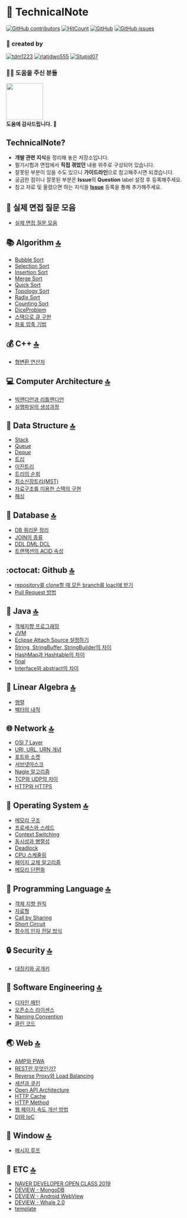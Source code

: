 <a id="top">

</a>

:book: TechnicalNote
===
[![GitHub contributors](https://img.shields.io/github/contributors/jobhope/technicalnote)](https://github.com/jobhope/TechnicalNote/graphs/contributors)
[![HitCount](http://hits.dwyl.io/jobhope/TechnicalNote.svg)](http://hits.dwyl.io/jobhope/TechnicalNote)
[![GitHub](https://img.shields.io/github/license/jobhope/technicalnote)](https://github.com/jobhope/TechnicalNote/blob/master/LICENSE)
[![GitHub issues](https://img.shields.io/github/issues/jobhope/technicalnote)](https://github.com/jobhope/TechnicalNote/issues)

### :two_men_holding_hands: **created by** 
[![tdm1223](https://avatars1.githubusercontent.com/u/21440957?s=100&v=4)](https://github.com/tdm1223)
[![rlatjdwo555](https://avatars0.githubusercontent.com/u/28692938?s=100&v=4)](https://github.com/rlatjdwo555)
[![Stupid07](https://avatars1.githubusercontent.com/u/35564566?s=100&v=4)](https://github.com/Stupid07)

### :frowning_man: **도움을 주신 분들**
<a href="https://github.com/Kaminari-j"><img width=100 height=100 src="https://avatars2.githubusercontent.com/u/5924648?s=100&v=4"></img>
</a>   
**도움에 감사드립니다.** :pray:


## TechnicalNote?
- **개발 관련 지식**을 정리해 놓은 저장소입니다.
- 필기시험과 면접에서 **직접 겪었던** 내용 위주로 구성되어 있습니다.
- 잘못된 부분이 있을 수도 있으니 **가이드라인**으로 참고해주시면 되겠습니다.
- 궁금한 점이나 잘못된 부분은 **Issue**의 **Question** label 설정 후 등록해주세요.
- 참고 자료 및 올렸으면 하는 지식을 **[Issue](https://github.com/jobhope/TechnicalNote/issues)** 등록을 통해 추가해주세요.

## :microphone: 실제 면접 질문 모음  
- [실제 면접 질문 모음](https://github.com/jobhope/TechnicalNote/blob/master/InterviewQuestions.md)

## :books: Algorithm [:top:](#top)
- [Bubble Sort](https://github.com/jobhope/TechnicalNote/blob/master/algorithm/BubbleSort.md)
- [Selection Sort](https://github.com/jobhope/TechnicalNote/blob/master/algorithm/SelectionSort.md)
- [Insertion Sort](https://github.com/jobhope/TechnicalNote/blob/master/algorithm/InsertionSort.md)
- [Merge Sort](https://github.com/jobhope/TechnicalNote/blob/master/algorithm/MergeSort.md)
- [Quick Sort](https://github.com/jobhope/TechnicalNote/blob/master/algorithm/QuickSort.md)
- [Topology Sort](https://github.com/jobhope/TechnicalNote/blob/master/algorithm/TopologySort.md)
- [Radix Sort](https://github.com/jobhope/TechnicalNote/blob/master/algorithm/RadixSort.md)
- [Counting Sort](https://github.com/jobhope/TechnicalNote/blob/master/algorithm/CountingSort.md)
- [DiceProblem](https://github.com/jobhope/TechnicalNote/blob/master/algorithm/DiceProblem.md)
- [스택으로 큐 구현](https://github.com/jobhope/TechnicalNote/blob/master/algorithm/%EC%8A%A4%ED%83%9D%EC%9C%BC%EB%A1%9C%20%ED%81%90%20%EA%B5%AC%ED%98%84.md)
- [좌표 압축 기법](https://github.com/jobhope/TechnicalNote/blob/master/algorithm/CoordinateCompression.md)

## :moneybag: C++ [:top:](#top)
- [형변환 연산자](https://github.com/jobhope/TechnicalNote/blob/master/c%2B%2B/TypeCastingOperator.md)

## :computer: Computer Architecture [:top:](#top)
- [빅엔디언과 리틀엔디언](https://github.com/jobhope/TechnicalNote/blob/master/computer_architecture/%EB%B9%85%EC%97%94%EB%94%94%EC%96%B8%EA%B3%BC%20%EB%A6%AC%ED%8B%80%EC%97%94%EB%94%94%EC%96%B8.md)
- [실행파일의 생성과정](https://github.com/jobhope/TechnicalNote/blob/master/computer_architecture/ExecutionProcess.md)

## :evergreen_tree: Data Structure [:top:](#top)
- [Stack](https://github.com/jobhope/TechnicalNote/blob/master/data_structure/Stack.md)
- [Queue](https://github.com/jobhope/TechnicalNote/blob/master/data_structure/Queue.md)
- [Deque](https://github.com/jobhope/TechnicalNote/blob/master/data_structure/Deque.md)
- [트리](https://github.com/jobhope/TechnicalNote/blob/master/data_structure/Tree.md)
- [이진트리](https://github.com/jobhope/TechnicalNote/blob/master/data_structure/%EC%9D%B4%EC%A7%84%ED%8A%B8%EB%A6%AC.md)
- [트리의 순회](https://github.com/jobhope/TechnicalNote/blob/master/data_structure/%ED%8A%B8%EB%A6%AC%EC%9D%98%20%EC%88%9C%ED%9A%8C.md)
- [최소신장트리(MST)](https://github.com/jobhope/TechnicalNote/blob/master/data_structure/MST.md)
- [자료구조를 이용한 스택의 구현](https://github.com/jobhope/TechnicalNote/blob/master/data_structure/%EC%9E%90%EB%A3%8C%EA%B5%AC%EC%A1%B0%EB%A5%BC%20%EC%9D%B4%EC%9A%A9%ED%95%9C%20%EC%8A%A4%ED%83%9D%EC%9D%98%20%EA%B5%AC%ED%98%84.md)
- [해싱](https://github.com/jobhope/TechnicalNote/blob/master/data_structure/Hashing.md)


## :floppy_disk: Database [:top:](#top)
- [DB 쿼리문 정리](https://github.com/jobhope/TechnicalNote/blob/master/database/DB%20%EC%BF%BC%EB%A6%AC%EB%AC%B8%20%EC%A0%95%EB%A6%AC.md)
- [JOIN의 종류](https://github.com/jobhope/TechnicalNote/blob/master/database/JOIN%EC%9D%98%20%EC%A2%85%EB%A5%98.md)
- [DDL,DML,DCL](https://github.com/jobhope/TechnicalNote/blob/master/database/DDL%2CDML%2CDCL.md)
- [트랜잭션의 ACID 속성](https://github.com/jobhope/TechnicalNote/blob/master/database/ACID.md)

## :octocat: Github [:top:](#top)
- [repository를 clone할 때 모든 branch를 loacl에 받기](https://github.com/jobhope/TechnicalNote/blob/master/github/CloneRepository.md)
- [Pull Request 방법](https://github.com/jobhope/TechnicalNote/blob/master/github/GithubPullRequestProcess.md)

## :lips: Java [:top:](#top)
- [객체지향 프로그래밍](https://github.com/jobhope/TechnicalNote/blob/master/programming_language/OOP.md)
- [JVM](https://github.com/jobhope/TechnicalNote/blob/master/java/JVM.md)
- [Eclipse Attach Source 설정하기](https://github.com/jobhope/TechnicalNote/blob/master/java/Eclipse%20Attach%20Source%20%EC%84%A4%EC%A0%95.md)
- [String, StringBuffer, StringBuilder의 차이](https://github.com/jobhope/TechnicalNote/blob/master/java/String%2C%20StringBuffer%2C%20StringBuilder%EC%9D%98%20%EC%B0%A8%EC%9D%B4.md)
- [HashMap과 Hashtable의 차이](https://github.com/jobhope/TechnicalNote/blob/master/java/HashMap%EA%B3%BC%20HashTable%EC%9D%98%20%EC%B0%A8%EC%9D%B4.md)
- [final](https://github.com/jobhope/TechnicalNote/blob/master/java/final.md)
- [Interface와 abstract의 차이](https://github.com/jobhope/TechnicalNote/blob/master/java/InterfaceAndAbstract.md)

## :1234: Linear Algebra [:top:](#top)
- [행렬](https://github.com/jobhope/TechnicalNote/blob/master/linear_algebra/matrix.md)
- [벡터의 내적](https://github.com/jobhope/TechnicalNote/blob/master/linear_algebra/DotProduct.md)

## :globe_with_meridians: Network [:top:](#top)
- [OSI 7 Layer](https://github.com/jobhope/TechnicalNote/blob/master/network/OSI7layer.md)
- [URI, URL, URN 개념](https://github.com/jobhope/TechnicalNote/blob/master/network/URI%2C%20URL%2C%20URN%20%EA%B0%9C%EB%85%90.md)
- [포트와 소켓](https://github.com/jobhope/TechnicalNote/blob/master/network/%ED%8F%AC%ED%8A%B8%EC%99%80%20%EC%86%8C%EC%BC%93.md)
- [서브넷마스크](https://github.com/jobhope/TechnicalNote/blob/master/network/SubnetMask.md)
- [Nagle 알고리즘](https://github.com/jobhope/TechnicalNote/blob/master/network/Nagle.md)
- [TCP와 UDP의 차이](https://github.com/jobhope/TechnicalNote/blob/master/network/TCPAndUDP.md)
- [HTTP와 HTTPS](https://github.com/jobhope/TechnicalNote/blob/master/network/HTTPAndHTTPS.md)

## :bus: Operating System [:top:](#top)
- [메모리 구조](https://github.com/jobhope/TechnicalNote/blob/master/operating_system/MemoryStructure.md)
- [프로세스와 스레드](https://github.com/jobhope/TechnicalNote/blob/master/operating_system/%ED%94%84%EB%A1%9C%EC%84%B8%EC%8A%A4%EC%99%80%20%EC%8A%A4%EB%A0%88%EB%93%9C.md)
- [Context Switching](https://github.com/jobhope/TechnicalNote/blob/master/operating_system/ContextSwitching.md)
- [동시성과 병렬성](https://github.com/jobhope/TechnicalNote/blob/master/operating_system/%EB%8F%99%EC%8B%9C%EC%84%B1%EA%B3%BC%20%EB%B3%91%EB%A0%AC%EC%84%B1.md)
- [Deadlock](https://github.com/jobhope/TechnicalNote/blob/master/operating_system/Deadlock.md)
- [CPU 스케줄링](https://github.com/jobhope/TechnicalNote/blob/master/operating_system/CPUScheduling.md)
- [페이지 교체 알고리즘](https://github.com/jobhope/TechnicalNote/blob/master/operating_system/%ED%8E%98%EC%9D%B4%EC%A7%80%20%EA%B5%90%EC%B2%B4%20%EC%95%8C%EA%B3%A0%EB%A6%AC%EC%A6%98.md)
- [메모리 단편화](https://github.com/jobhope/TechnicalNote/blob/master/operating_system/Fragmentation.md)

## :speech_balloon: Programming Language [:top:](#top)
- [객체 지향 원칙](https://github.com/jobhope/TechnicalNote/blob/master/programming_language/%EA%B0%9D%EC%B2%B4%20%EC%A7%80%ED%96%A5%20%EC%9B%90%EC%B9%99.md)
- [자료형](https://github.com/jobhope/TechnicalNote/blob/master/programming_language/%EC%9E%90%EB%A3%8C%ED%98%95.md)
- [Call by Sharing](https://github.com/jobhope/TechnicalNote/blob/master/programming_language/call-by-sharing.md)
- [Short Circuit](https://github.com/jobhope/TechnicalNote/blob/master/programming_language/ShortCircuit.md)
- [함수의 인자 전달 방식](https://github.com/jobhope/TechnicalNote/blob/master/programming_language/CallByParameterType.md)

## :lock: Security [:top:](#top)
- [대칭키와 공개키](https://github.com/jobhope/TechnicalNote/blob/master/security/encryptionKey.md)

## :hammer: Software Engineering [:top:](#top)
- [디자인 패턴](https://github.com/jobhope/TechnicalNote/blob/master/software_engineering/Design%20Pattern.md)
- [오픈소스 라이센스](https://github.com/jobhope/TechnicalNote/blob/master/software_engineering/Opensource%20license.md)
- [Naming Convention](https://github.com/jobhope/TechnicalNote/blob/master/software_engineering/Naming%20Convention.md)
- [클린 코드](https://github.com/jobhope/TechnicalNote/blob/master/software_engineering/CleanCode.md)

## :earth_asia: Web [:top:](#top)
- [AMP와 PWA](https://github.com/jobhope/TechnicalNote/blob/master/web/AMP%EC%99%80PWA.md)
- [REST란 무엇인가?](https://github.com/jobhope/TechnicalNote/blob/master/web/REST%EB%9E%80%20%EB%AC%B4%EC%97%87%EC%9D%B8%EA%B0%80.md)
- [Reverse Proxy와 Load Balancing](https://github.com/jobhope/TechnicalNote/blob/master/web/ReverseProxyAndLoadBalancing.md)
- [세션과 쿠키](https://github.com/jobhope/TechnicalNote/blob/master/web/SessionAndCookie.md)
- [Open API Architecture](https://github.com/jobhope/TechnicalNote/blob/master/web/OpenAPIArchitecture.md)
- [HTTP Cache](https://github.com/jobhope/TechnicalNote/blob/master/web/HttpCache.md)
- [HTTP Method](https://github.com/jobhope/TechnicalNote/blob/master/web/HTTPMethod.md)
- [웹 페이지 속도 개선 방법](https://github.com/jobhope/TechnicalNote/blob/master/web/PageSpeedInsights.md)
- [DI와 IoC](https://github.com/jobhope/TechnicalNote/blob/master/web/DIAndIoC.md)

## :open_file_folder: Window [:top:](#top)
- [메시지 루프](https://github.com/jobhope/TechnicalNote/blob/master/windows/MessageLoop.md)
 
## :guitar: ETC [:top:](#top)
- [NAVER DEVELOPER OPEN CLASS 2019](https://github.com/jobhope/TechnicalNote/blob/master/etc/NAVER_DEVELOPER_OPEN_CLASS_2019.md)
- [DEVIEW - MongoDB](https://github.com/jobhope/TechnicalNote/blob/master/etc/DEVIEW_MongoDB.md)
- [DEVIEW - Android WebView](https://github.com/jobhope/TechnicalNote/blob/master/etc/DEVIEW_WebView.md)
- [DEVIEW - Whale 2.0](https://github.com/jobhope/TechnicalNote/blob/master/etc/DEVIEW_Whale.md)
- [template](https://github.com/jobhope/TechnicalNote/blob/master/etc/template.md)
